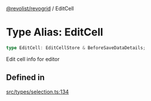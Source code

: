[@revolist/revogrid](README.md) / EditCell

# Type Alias: EditCell

```ts
type EditCell: EditCellStore & BeforeSaveDataDetails;
```

Edit cell info for editor

## Defined in

[src/types/selection.ts:134](https://github.com/revolist/revogrid/blob/39cfd614966a26ee6ce63b18984e6b24b2874cc5/src/types/selection.ts#L134)

